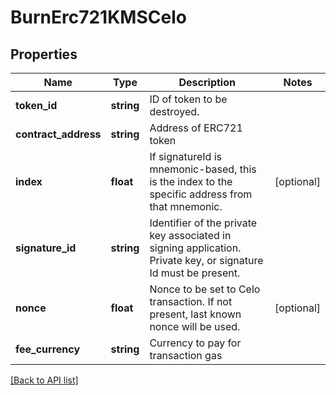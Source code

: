 # BurnErc721KMSCelo

## Properties

Name | Type | Description | Notes
------------ | ------------- | ------------- | -------------
**token_id** | **string** | ID of token to be destroyed. |
**contract_address** | **string** | Address of ERC721 token |
**index** | **float** | If signatureId is mnemonic-based, this is the index to the specific address from that mnemonic. | [optional]
**signature_id** | **string** | Identifier of the private key associated in signing application. Private key, or signature Id must be present. |
**nonce** | **float** | Nonce to be set to Celo transaction. If not present, last known nonce will be used. | [optional]
**fee_currency** | **string** | Currency to pay for transaction gas |

[[Back to API list]](../../README.md#api-endpoints)
